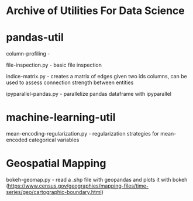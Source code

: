 # Archive of Utilities For Data Science

# pandas-util

column-profiling - 

file-inspection.py - basic file inspection 

indice-matrix.py - creates a matrix of edges given two ids columns, can be used to assess connection strength between entities

ipyparallel-pandas.py - parallelize pandas dataframe with ipyparallel

# machine-learning-util

mean-encoding-regularization.py - regularization strategies for mean-encoded categorical variables

# Geospatial Mapping

bokeh-geomap.py - read a .shp file with geopandas and plots it with bokeh (https://www.census.gov/geographies/mapping-files/time-series/geo/cartographic-boundary.html)

